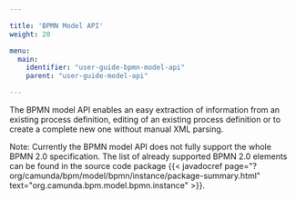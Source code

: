```yaml
---

title: 'BPMN Model API'
weight: 20

menu:
  main:
    identifier: "user-guide-bpmn-model-api"
    parent: "user-guide-model-api"

---
```



The BPMN model API enables an easy extraction of information from an existing process definition, editing of an existing process definition or to create a complete new one without manual XML parsing.

Note: Currently the BPMN model API does not fully support the whole BPMN 2.0 specification.
The list of already supported BPMN 2.0 elements can be found in the source code package {{< javadocref page="?org/camunda/bpm/model/bpmn/instance/package-summary.html" text="org.camunda.bpm.model.bpmn.instance" >}}.
